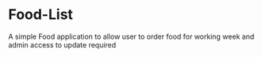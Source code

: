 # Food-List
A simple Food application to allow user to order food for working week and admin access to update required
